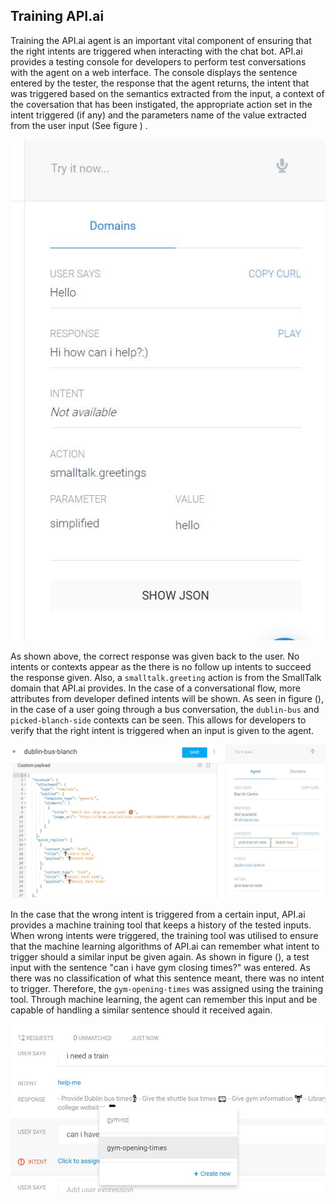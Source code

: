 ## Training API.ai

Training the API.ai agent is an important vital component of ensuring that the right intents are triggered when interacting with the chat bot. API.ai provides a testing console for developers to perform test conversations with the agent on a web interface. The console displays the sentence entered by the tester, the response that the agent returns, the intent that was triggered based on the semantics extracted from the input, a context of the coversation that has been instigated, the appropriate action set in the intent triggered (if any) and the parameters name of the value extracted from the user input (See figure ) .

![API.ai Testing Console. \label{API.ai Console}](04_assets/06_testing_evaluation/api_console.jpg)

As shown above, the correct response was given back to the user. No intents or contexts appear as the there is no follow up intents to succeed the response given. Also, a ```smalltalk.greeting``` action is from the SmallTalk domain that API.ai provides. 
In the case of a conversational flow, more attributes from developer defined intents will be shown. As seen in figure (), in the case of a user going through a bus conversation, the ```dublin-bus``` and ```picked-blanch-side``` contexts can be seen. This allows for developers to verify that the right intent is triggered when an input is given to the agent.

![API.ai Testing Console 2. \label{API.ai Console}](04_assets/06_testing_evaluation/contexts.jpg)

In the case that the wrong intent is triggered from a certain input, API.ai provides a machine training tool that keeps a history of the tested inputs. When wrong intents were triggered, the training tool was utilised to ensure that the machine learning algorithms of API.ai can remember what intent to trigger should a similar input be given again. As shown in figure (), a test input with the sentence "can i have gym closing times?" was entered. As there was no classification of what this sentence meant, there was no intent to trigger. Therefore, the ```gym-opening-times``` was assigned using the training tool. Through machine learning, the agent can remember this input and be capable of handling a similar sentence should it received again.

![API.ai Training Tool. \label{API.ai Console}](04_assets/06_testing_evaluation/training.jpg)
